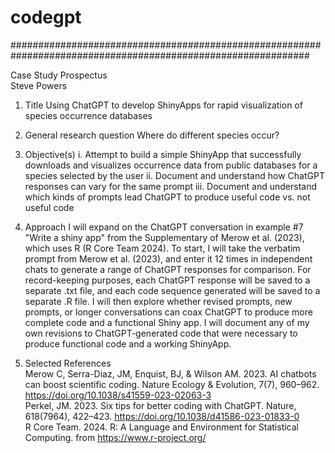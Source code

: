 # codegpt

##############################################################################################################

Case Study Prospectus <br>
Steve Powers

1. Title 
Using ChatGPT to develop ShinyApps for rapid visualization of species occurrence databases 

2. General research question
Where do different species occur? 

3. Objective(s)
i. Attempt to build a simple ShinyApp that successfully downloads and visualizes occurrence data from public databases for a species selected by the user
ii. Document and understand how ChatGPT responses can vary for the same prompt
iii. Document and understand which kinds of prompts lead ChatGPT to produce useful code vs. not useful code 

4. Approach 
I will expand on the ChatGPT conversation in example #7 "Write a shiny app" from the Supplementary of Merow et al. (2023), which uses R (R Core Team 2024). To start, I will take the verbatim prompt from Merow et al. (2023), and enter it 12 times in independent chats to generate a range of ChatGPT responses for comparison. For record-keeping purposes, each ChatGPT response will be saved to a separate .txt file, and each code sequence generated will be saved to a separate .R file. I will then explore whether revised prompts, new prompts, or longer conversations can coax ChatGPT to produce more complete code and a functional Shiny app. I will document any of my own revisions to ChatGPT-generated code that were necessary to produce functional code and a working ShinyApp. 

5. Selected References <br>
Merow C, Serra-Diaz, JM, Enquist, BJ, & Wilson AM. 2023. AI chatbots can boost scientific coding. Nature Ecology & Evolution, 7(7), 960–962. https://doi.org/10.1038/s41559-023-02063-3 <br>
Perkel, JM. 2023. Six tips for better coding with ChatGPT. Nature, 618(7964), 422–423. https://doi.org/10.1038/d41586-023-01833-0 <br>
R Core Team. 2024. R: A Language and Environment for Statistical Computing. from https://www.r-project.org/ <br>
